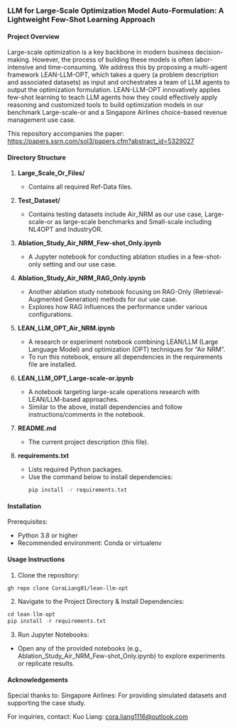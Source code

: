 ### LLM for Large-Scale Optimization Model Auto-Formulation: A Lightweight Few-Shot Learning Approach

#### Project Overview
Large-scale optimization is a key backbone in modern business decision-making. However, the process of building these models is often labor-intensive and time-consuming. We address this by proposing a multi-agent framework LEAN-LLM-OPT, which takes a query (a problem description and associated datasets) as input and orchestrates a team of LLM agents to output the optimization formulation. LEAN-LLM-OPT innovatively applies few-shot learning to teach LLM agents how they could effectively apply reasoning and customized tools to build optimization models in our benchmark Large-scale-or and a Singapore Airlines choice-based revenue management use case.

This repository accompanies the paper: https://papers.ssrn.com/sol3/papers.cfm?abstract_id=5329027

#### Directory Structure

1. **Large_Scale_Or_Files/**  
   - Contains all required Ref-Data files.  

2. **Test_Dataset/**  
   - Contains testing datasets include Air\_NRM as our use case, Large-scale-or as large-scale benchmarks and Small-scale including NL4OPT and IndustryOR.  

3. **Ablation_Study_Air_NRM_Few-shot_Only.ipynb**  
   - A Jupyter notebook for conducting ablation studies in a few-shot-only setting and our use case.
  
4. **Ablation_Study_Air_NRM_RAG_Only.ipynb**  
   - Another ablation study notebook focusing on RAG-Only (Retrieval-Augmented Generation) methods for our use case.
   - Explores how RAG influences the performance under various configurations.

5. **LEAN_LLM_OPT_Air_NRM.ipynb**  
   - A research or experiment notebook combining LEAN/LLM (Large Language Model) and optimization (OPT) techniques for “Air NRM”.  
   - To run this notebook, ensure all dependencies in the requirements file are installed.

6. **LEAN_LLM_OPT_Large-scale-or.ipynb**  
   - A notebook targeting large-scale operations research with LEAN/LLM-based approaches.  
   - Similar to the above, install dependencies and follow instructions/comments in the notebook.

7. **README.md**  
   - The current project description (this file).

8. **requirements.txt**  
   - Lists required Python packages.  
   - Use the command below to install dependencies:
     ```bash
     pip install -r requirements.txt
#### Installation
Prerequisites:
- Python 3.8 or higher
- Recommended environment: Conda or virtualenv

#### Usage Instructions
1. Clone the repository:
```bash
gh repo clone CoraLiang01/lean-llm-opt
```
2. Navigate to the Project Directory & Install Dependencies:
```python
cd lean-llm-opt
pip install -r requirements.txt
```

3. Run Jupyter Notebooks:
- Open any of the provided notebooks (e.g., Ablation_Study_Air_NRM_Few-shot_Only.ipynb) to explore experiments or replicate results.

#### Acknowledgements
Special thanks to:
Singapore Airlines: For providing simulated datasets and supporting the case study.

For inquiries, contact:
Kuo Liang: cora.liang1116@outlook.com